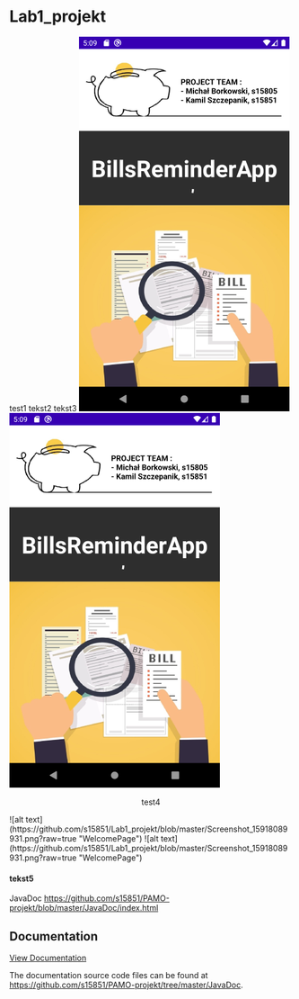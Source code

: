 # Lab1_projekt

test1	tekst2                                                                                                        tekst3
![alt text](https://github.com/s15851/Lab1_projekt/blob/master/Screenshot_15918089931.png?raw=true "WelcomePage") ![alt text](https://github.com/s15851/Lab1_projekt/blob/master/Screenshot_15918089931.png?raw=true "WelcomePage")
<p align="center">
test4
</p>
![alt text](https://github.com/s15851/Lab1_projekt/blob/master/Screenshot_15918089931.png?raw=true "WelcomePage") ![alt text](https://github.com/s15851/Lab1_projekt/blob/master/Screenshot_15918089931.png?raw=true "WelcomePage")

#### tekst5
JavaDoc https://github.com/s15851/PAMO-projekt/blob/master/JavaDoc/index.html

## Documentation

[View Documentation](https://github.com/s15851/PAMO-projekt/tree/master/JavaDoc)

The documentation source code files can be found at https://github.com/s15851/PAMO-projekt/tree/master/JavaDoc.
